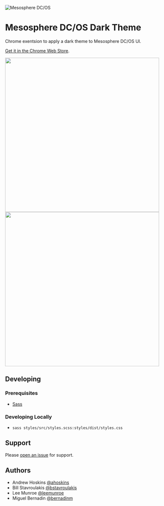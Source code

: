 ![Mesosphere DC/OS](https://user-images.githubusercontent.com/15963/31297758-278d6006-aa9c-11e7-95bf-097cd10ca281.png)


# Mesosphere DC/OS Dark Theme

Chrome exentsion to apply a dark theme to Mesosphere DC/OS UI.

[Get it in the Chrome Web Store](https://chrome.google.com/webstore/detail/dcos-ui-dark-theme/akmlgmdoblmncjccldgibefkjjhpndcf?hl=en).

<img src="https://user-images.githubusercontent.com/15963/31297806-562a1b48-aa9c-11e7-8925-4d350084d342.png" width="500">

<img src="https://user-images.githubusercontent.com/15963/31297814-5953a74e-aa9c-11e7-8d0a-e803f6d47715.png" width="500">

## Developing

### Prerequisites

* [Sass](http://sass-lang.com/install)

### Developing Locally

* `sass styles/src/styles.scss:styles/dist/styles.css`

## Support

Please [open an issue](https://github.com/bstavroulakis/dcos-ui-darktheme/issues) for support.

## Authors

* Andrew Hoskins [@ahoskins](https://github.com/ahoskins)
* Bill Stavroulakis [@bstavroulakis](https://github.com/bstavroulakis)
* Lee Munroe [@leemunroe](https://github.com/leemunroe)
* Miguel Bernadin [@bernadinm](https://github.com/bernadinm)
